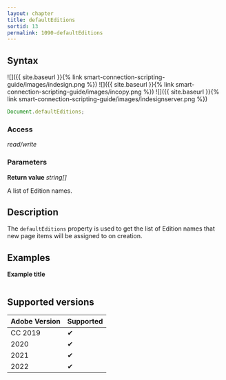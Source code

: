 ```yaml
---
layout: chapter
title: defaultEditions
sortid: 13
permalink: 1090-defaultEditions
---
```

## Syntax

![]({{ site.baseurl }}{% link smart-connection-scripting-guide/images/indesign.png %}) ![]({{ site.baseurl }}{% link smart-connection-scripting-guide/images/incopy.png %}) ![]({{ site.baseurl }}{% link smart-connection-scripting-guide/images/indesignserver.png %})
```javascript
Document.defaultEditions;
```

### Access

*read/write*

### Parameters

**Return value** *string[]*

A list of Edition names.

## Description

The `defaultEditions` property is used to get the list of Edition names that new page items will be assigned to on creation.

## Examples

**Example title**

```javascript
```

## Supported versions

| Adobe Version | Supported |
|---------------|---------|
| CC 2019       | ✔       |
| 2020          | ✔       |
| 2021          | ✔       |
| 2022          | ✔         |
